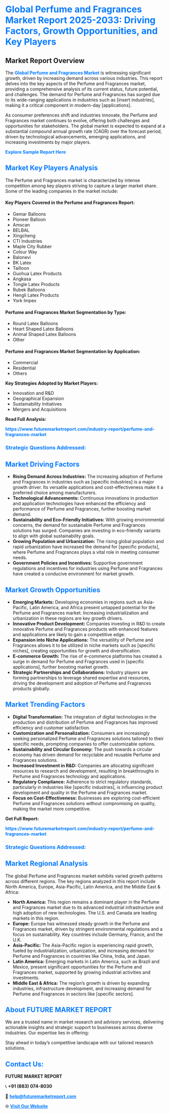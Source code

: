 <h1 style="color: #007BFF;">Global Perfume and Fragrances Market Report 2025-2033: Driving Factors, Growth Opportunities, and Key Players</h1>

<section id="overview">
<h2>Market Report Overview</h2>
<p>The <a href="https://www.futuremarketreport.com/industry-report/perfume-and-fragrances-market" style="color: #007BFF; text-decoration: none;"><strong>Global Perfume and Fragrances Market</strong></a> is witnessing significant growth, driven by increasing demand across various industries. This report delves into the key aspects of the Perfume and Fragrances market, providing a comprehensive analysis of its current status, future potential, and challenges. The demand for Perfume and Fragrances has surged due to its wide-ranging applications in industries such as [insert industries], making it a critical component in modern-day [applications].</p>
<p>As consumer preferences shift and industries innovate, the Perfume and Fragrances market continues to evolve, offering both challenges and opportunities for stakeholders. The global market is expected to expand at a substantial compound annual growth rate (CAGR) over the forecast period, driven by technological advancements, emerging applications, and increasing investments by major players.</p>
</section>

<section id="overview">
<p><a href="https://www.futuremarketreport.com/request-sample/reportId=31962" style="color: #007BFF; text-decoration: none;"><strong>Explore Sample Report Here</strong></a></p>
</section>

<section id="key-players">
<h2 style="color: #007BFF;">Market Key Players Analysis</h2>
<p>The Perfume and Fragrances market is characterized by intense competition among key players striving to capture a larger market share. Some of the leading companies in the market include:</p>
<h4>Key Players Covered in the Perfume and Fragrances Report:</h4>
<ul><li>Gemar Balloons</li><li>Pioneer Balloon</li><li>Amscan</li><li>BELBAL</li><li>Xingcheng</li><li>CTI Industries</li><li>Maple City Rubber</li><li>Colour Way</li><li>Balonevi</li><li>BK Latex</li><li>Tailloon</li><li>Guohua Latex Products</li><li>Angkasa</li><li>Tongle Latex Products</li><li>Rubek Balloons</li><li>Hengli Latex Products</li><li>York Impex</li></ul>
<h4>Perfume and Fragrances Market Segmentation by Type:</h4>
<ul><li>Round Latex Balloons</li><li>Heart Shaped Latex Balloons</li><li>Animal Shaped Latex Balloons</li><li>Other</li></ul>

<h4>Perfume and Fragrances Market Segmentation by Application:</h4>
<ul><li>Commercial</li><li>Residential</li><li>Others</li></ul>
<p><strong>Key Strategies Adopted by Market Players:</strong></p>
<ul>
<li>Innovation and R&D</li>
<li>Geographical Expansion</li>
<li>Sustainability Initiatives</li>
<li>Mergers and Acquisitions</li>
</ul>
</section>

<section>
<p><strong>Read Full Analysis: </strong></p><a href="https://www.futuremarketreport.com/industry-report/perfume-and-fragrances-market" style="color: #007BFF; text-decoration: none;"><strong>https://www.futuremarketreport.com/industry-report/perfume-and-fragrances-market</strong></a>
<h3 style="color: #007BFF;">Strategic Questions Addressed:</h3>
</section>

<section id="driving-factors">
<h2 style="color: #007BFF;">Market Driving Factors</h2>
<ul>
<li><strong>Rising Demand Across Industries:</strong> The increasing adoption of Perfume and Fragrances in industries such as [specific industries] is a major growth driver. Its versatile applications and cost-effectiveness make it a preferred choice among manufacturers.</li>
<li><strong>Technological Advancements:</strong> Continuous innovations in production and application technologies have enhanced the efficiency and performance of Perfume and Fragrances, further boosting market demand.</li>
<li><strong>Sustainability and Eco-Friendly Initiatives:</strong> With growing environmental concerns, the demand for sustainable Perfume and Fragrances solutions has surged. Companies are investing in eco-friendly variants to align with global sustainability goals.</li>
<li><strong>Growing Population and Urbanization:</strong> The rising global population and rapid urbanization have increased the demand for [specific products], where Perfume and Fragrances plays a vital role in meeting consumer needs.</li>
<li><strong>Government Policies and Incentives:</strong> Supportive government regulations and incentives for industries using Perfume and Fragrances have created a conducive environment for market growth.</li>
</ul>
</section>

<section id="growth-opportunities">
<h2 style="color: #007BFF;">Market Growth Opportunities</h2>
<ul>
<li><strong>Emerging Markets:</strong> Developing economies in regions such as Asia-Pacific, Latin America, and Africa present untapped potential for the Perfume and Fragrances market. Increasing industrialization and urbanization in these regions are key growth drivers.</li>
<li><strong>Innovative Product Development:</strong> Companies investing in R&D to create innovative Perfume and Fragrances products with enhanced features and applications are likely to gain a competitive edge.</li>
<li><strong>Expansion into Niche Applications:</strong> The versatility of Perfume and Fragrances allows it to be utilized in niche markets such as [specific niches], creating opportunities for growth and diversification.</li>
<li><strong>E-commerce Growth:</strong> The rise of e-commerce platforms has created a surge in demand for Perfume and Fragrances used in [specific applications], further boosting market growth.</li>
<li><strong>Strategic Partnerships and Collaborations:</strong> Industry players are forming partnerships to leverage shared expertise and resources, driving the development and adoption of Perfume and Fragrances products globally.</li>
</ul>
</section>

<section id="trending-factors">
<h2 style="color: #007BFF;">Market Trending Factors</h2>
<ul>
<li><strong>Digital Transformation:</strong> The integration of digital technologies in the production and distribution of Perfume and Fragrances has improved efficiency and customer satisfaction.</li>
<li><strong>Customization and Personalization:</strong> Consumers are increasingly seeking personalized Perfume and Fragrances solutions tailored to their specific needs, prompting companies to offer customizable options.</li>
<li><strong>Sustainability and Circular Economy:</strong> The push towards a circular economy has driven demand for recyclable and reusable Perfume and Fragrances solutions.</li>
<li><strong>Increased Investment in R&D:</strong> Companies are allocating significant resources to research and development, resulting in breakthroughs in Perfume and Fragrances technology and applications.</li>
<li><strong>Regulatory Compliance:</strong> Adherence to strict regulatory standards, particularly in industries like [specific industries], is influencing product development and quality in the Perfume and Fragrances market.</li>
<li><strong>Focus on Cost-Effectiveness:</strong> Businesses are exploring cost-efficient Perfume and Fragrances solutions without compromising on quality, making the market more competitive.</li>
</ul>
</section>

<section>
<p><strong>Get Full Report: </strong></p><a href="https://www.futuremarketreport.com/industry-report/perfume-and-fragrances-market" style="color: #007BFF; text-decoration: none;"><strong>https://www.futuremarketreport.com/industry-report/perfume-and-fragrances-market</strong></a>
<h3 style="color: #007BFF;">Strategic Questions Addressed:</h3>
</section>


<section id="regional-analysis">
<h2 style="color: #007BFF;">Market Regional Analysis</h2>
<p>The global Perfume and Fragrances market exhibits varied growth patterns across different regions. The key regions analyzed in this report include North America, Europe, Asia-Pacific, Latin America, and the Middle East & Africa:</p>
<ul>
<li><strong>North America:</strong> This region remains a dominant player in the Perfume and Fragrances market due to its advanced industrial infrastructure and high adoption of new technologies. The U.S. and Canada are leading markets in this region.</li>
<li><strong>Europe:</strong> Europe has witnessed steady growth in the Perfume and Fragrances market, driven by stringent environmental regulations and a focus on sustainability. Key countries include Germany, France, and the U.K.</li>
<li><strong>Asia-Pacific:</strong> The Asia-Pacific region is experiencing rapid growth, fueled by industrialization, urbanization, and increasing demand for Perfume and Fragrances in countries like China, India, and Japan.</li>
<li><strong>Latin America:</strong> Emerging markets in Latin America, such as Brazil and Mexico, present significant opportunities for the Perfume and Fragrances market, supported by growing industrial activities and investments.</li>
<li><strong>Middle East & Africa:</strong> The region’s growth is driven by expanding industries, infrastructure development, and increasing demand for Perfume and Fragrances in sectors like [specific sectors].</li>
</ul>
</section>

<footer>
<h2 style="color: #007BFF;">About FUTURE MARKET REPORT</h2>
<p>We are a trusted name in market research and advisory services, delivering actionable insights and strategic support to businesses across diverse industries. Our expertise lies in offering:</p>

<p>Stay ahead in today’s competitive landscape with our tailored research solutions.</p>

<h2 style="color: #007BFF;">Contact Us:</h2>
<p><strong>FUTURE MARKET REPORT</strong></p>
<p>📞 <strong>+91 (883) 074-8030</strong></p>
<p>📧 <strong><a href="mailto:help@futuremarketreport.com" style="color: #007BFF;">help@futuremarketreport.com</a></strong></p>
<p>🌐 <strong><a href="https://www.futuremarketreport.com/" style="color: #007BFF;">Visit Our Website</a></strong></p>
</footer>